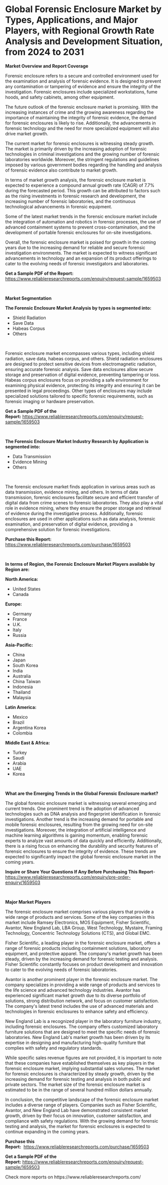 <p><h1>Global Forensic Enclosure Market by Types, Applications, and Major Players, with Regional Growth Rate Analysis and Development Situation, from 2024 to 2031</h1></p><p><strong>Market Overview and Report Coverage</strong></p>
<p><p>Forensic enclosure refers to a secure and controlled environment used for the examination and analysis of forensic evidence. It is designed to prevent any contamination or tampering of evidence and ensure the integrity of the investigation. Forensic enclosures include specialized workstations, fume hoods, and safety cabinets, among other equipment.</p><p>The future outlook of the forensic enclosure market is promising. With the increasing instances of crime and the growing awareness regarding the importance of maintaining the integrity of forensic evidence, the demand for forensic enclosures is likely to rise. Additionally, the advancements in forensic technology and the need for more specialized equipment will also drive market growth.</p><p>The current market for forensic enclosures is witnessing steady growth. The market is primarily driven by the increasing adoption of forensic technologies in criminal investigations and the growing number of forensic laboratories worldwide. Moreover, the stringent regulations and guidelines imposed by various government bodies regarding the handling and analysis of forensic evidence also contribute to market growth.</p><p>In terms of market growth analysis, the forensic enclosure market is expected to experience a compound annual growth rate (CAGR) of 7.7% during the forecasted period. This growth can be attributed to factors such as the rising investments in forensic research and development, the increasing number of forensic laboratories, and the continuous technological advancements in forensic equipment.</p><p>Some of the latest market trends in the forensic enclosure market include the integration of automation and robotics in forensic processes, the use of advanced containment systems to prevent cross-contamination, and the development of portable forensic enclosures for on-site investigations.</p><p>Overall, the forensic enclosure market is poised for growth in the coming years due to the increasing demand for reliable and secure forensic investigation environments. The market is expected to witness significant advancements in technology and an expansion of its product offerings to cater to the evolving needs of forensic investigators and laboratories.</p></p>
<p><strong>Get a Sample PDF of the Report:</strong> <a href="https://www.reliableresearchreports.com/enquiry/request-sample/1659503">https://www.reliableresearchreports.com/enquiry/request-sample/1659503</a></p>
<p>&nbsp;</p>
<p><strong>Market Segmentation</strong></p>
<p><strong>The Forensic Enclosure Market Analysis by types is segmented into:</strong></p>
<p><ul><li>Shield Radiation</li><li>Save Data</li><li>Habeas Corpus</li><li>Others</li></ul></p>
<p>&nbsp;</p>
<p><p>Forensic enclosure market encompasses various types, including shield radiation, save data, habeas corpus, and others. Shield radiation enclosures are designed to protect sensitive devices from electromagnetic radiation, ensuring accurate forensic analysis. Save data enclosures allow secure storage and preservation of digital evidence, preventing tampering or loss. Habeas corpus enclosures focus on providing a safe environment for examining physical evidence, protecting its integrity and ensuring it can be presented in legal proceedings. Other types of enclosures may include specialized solutions tailored to specific forensic requirements, such as forensic imaging or hardware preservation.</p></p>
<p><strong>Get a Sample PDF of the Report:</strong>&nbsp;<a href="https://www.reliableresearchreports.com/enquiry/request-sample/1659503">https://www.reliableresearchreports.com/enquiry/request-sample/1659503</a></p>
<p>&nbsp;</p>
<p><strong>The Forensic Enclosure Market Industry Research by Application is segmented into:</strong></p>
<p><ul><li>Data Transmission</li><li>Evidence Mining</li><li>Others</li></ul></p>
<p>&nbsp;</p>
<p><p>The forensic enclosure market finds application in various areas such as data transmission, evidence mining, and others. In terms of data transmission, forensic enclosures facilitate secure and efficient transfer of digital data from crime scenes to forensic laboratories. They also play a vital role in evidence mining, where they ensure the proper storage and retrieval of evidence during the investigative process. Additionally, forensic enclosures are used in other applications such as data analysis, forensic examination, and preservation of digital evidence, providing a comprehensive solution for forensic investigations.</p></p>
<p><strong>Purchase this Report:</strong>&nbsp; <a href="https://www.reliableresearchreports.com/purchase/1659503">https://www.reliableresearchreports.com/purchase/1659503</a></p>
<p>&nbsp;</p>
<p><strong>In terms of Region, the Forensic Enclosure Market Players available by Region are:</strong></p>
<p>
    <p> <strong> North America: </strong>
        <ul>
            <li>United States</li>
            <li>Canada</li>
        </ul>
        </p> 
    <p> <strong> Europe: </strong>
        <ul>
            <li>Germany</li>
            <li>France</li>
            <li>U.K.</li>
            <li>Italy</li>
            <li>Russia</li>
        </ul>
        </p> 
    <p> <strong> Asia-Pacific: </strong>
        <ul>
            <li>China</li>
            <li>Japan</li>
            <li>South Korea</li>
            <li>India</li>
            <li>Australia</li>
            <li>China Taiwan</li>
            <li>Indonesia</li>
            <li>Thailand</li>
            <li>Malaysia</li>
        </ul>
        </p> 
    <p> <strong> Latin America: </strong>
        <ul>
            <li>Mexico</li>
            <li>Brazil</li>
            <li>Argentina Korea</li>
            <li>Colombia</li>
        </ul>
        </p> 
    <p> <strong> Middle East & Africa: </strong>
        <ul>
            <li>Turkey</li>
            <li>Saudi</li>
            <li>Arabia</li>
            <li>UAE</li>
            <li>Korea</li>
        </ul>
    </p>
    </p>
<p>&nbsp;</p>
<p><strong>What are the Emerging Trends in the Global Forensic Enclosure market?</strong></p>
<p><p>The global forensic enclosure market is witnessing several emerging and current trends. One prominent trend is the adoption of advanced technologies such as DNA analysis and fingerprint identification in forensic investigations. Another trend is the increasing demand for portable and mobile forensic enclosures, resulting from the growing need for on-site investigations. Moreover, the integration of artificial intelligence and machine learning algorithms is gaining momentum, enabling forensic experts to analyze vast amounts of data quickly and efficiently. Additionally, there is a rising focus on enhancing the durability and security features of forensic enclosures to ensure the integrity of evidence. These trends are expected to significantly impact the global forensic enclosure market in the coming years.</p></p>
<p><strong>Inquire or Share Your Questions If Any Before Purchasing This Report</strong>- <a href="https://www.reliableresearchreports.com/enquiry/pre-order-enquiry/1659503">https://www.reliableresearchreports.com/enquiry/pre-order-enquiry/1659503</a></p>
<p>&nbsp;</p>
<p><strong>Major Market Players</strong></p>
<p><p>The forensic enclosure market comprises various players that provide a wide range of products and services. Some of the key companies in this market include Ramsey Electronics, MOS Equipment, Fisher Scientific, Avantor, New England Lab, LBA Group, West Technology, Mystaire, Framing Technology, Concentric Technology Solutions (CTS), and Global EMC.</p><p>Fisher Scientific, a leading player in the forensic enclosure market, offers a range of forensic products including containment solutions, laboratory equipment, and protective apparel. The company's market growth has been steady, driven by the increasing demand for forensic testing and analysis. Fisher Scientific constantly focuses on product development and innovation to cater to the evolving needs of forensic laboratories. </p><p>Avantor is another prominent player in the forensic enclosure market. The company specializes in providing a wide range of products and services to the life science and advanced technology industries. Avantor has experienced significant market growth due to its diverse portfolio of solutions, strong distribution network, and focus on customer satisfaction. The company's latest trend includes the use of advanced materials and technologies in forensic enclosures to enhance safety and efficiency.</p><p>New England Lab is a recognized player in the laboratory furniture industry, including forensic enclosures. The company offers customized laboratory furniture solutions that are designed to meet the specific needs of forensic laboratories. New England Lab's market growth has been driven by its expertise in designing and manufacturing high-quality furniture that complies with safety and regulatory standards.</p><p>While specific sales revenue figures are not provided, it is important to note that these companies have established themselves as key players in the forensic enclosure market, implying substantial sales volumes. The market for forensic enclosures is characterized by steady growth, driven by the increasing demand for forensic testing and analysis in both public and private sectors. The market size of the forensic enclosure market is estimated to be in the range of several hundred million dollars annually.</p><p>In conclusion, the competitive landscape of the forensic enclosure market includes a diverse range of players. Companies such as Fisher Scientific, Avantor, and New England Lab have demonstrated consistent market growth, driven by their focus on innovation, customer satisfaction, and compliance with safety regulations. With the growing demand for forensic testing and analysis, the market for forensic enclosures is expected to continue expanding in the coming years.</p></p>
<p><strong>Purchase this Report:</strong>&nbsp;&nbsp;<a href="https://www.reliableresearchreports.com/purchase/1659503">https://www.reliableresearchreports.com/purchase/1659503</a></p>
<p></p>
<p><strong>Get a Sample PDF of the Report:</strong>&nbsp;<a href="https://www.reliableresearchreports.com/enquiry/request-sample/1659503">https://www.reliableresearchreports.com/enquiry/request-sample/1659503</a></p>
<p>Check more reports on https://www.reliableresearchreports.com/</p>